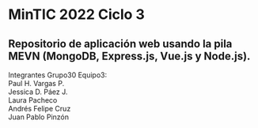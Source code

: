 # MinTIC 2022 Ciclo 3
## **Repositorio de aplicación web usando la pila MEVN (MongoDB, Express.js, Vue.js y Node.js).**<br/>
Integrantes Grupo30 Equipo3:<br/>
Paul H. Vargas P.<br/>
Jessica D. Páez J.<br/>
Laura Pacheco<br/>
Andrés Felipe Cruz<br/>
Juan Pablo Pinzón<br/>
